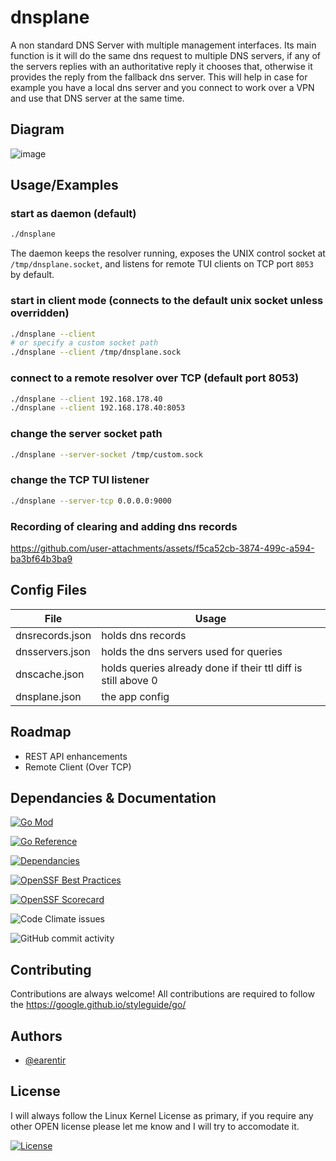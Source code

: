 # dnsplane

A non standard DNS Server with multiple management interfaces. Its main function is it will do the same dns request to multiple DNS servers, if any of the servers replies with an authoritative reply it chooses that, otherwise it provides the reply from the fallback dns server. This will help in case for example you have a local dns server and you connect to work over a VPN and use that DNS server at the same time.

## Diagram
![image](https://github.com/earentir/dnsplane/assets/97396839/79acfa3e-8b83-48ec-92be-ed99085b2cc5)



## Usage/Examples

### start as daemon (default)
```bash
./dnsplane
```
The daemon keeps the resolver running, exposes the UNIX control socket at `/tmp/dnsplane.socket`, and listens for remote TUI clients on TCP port `8053` by default.

### start in client mode (connects to the default unix socket unless overridden)
```bash
./dnsplane --client
# or specify a custom socket path
./dnsplane --client /tmp/dnsplane.sock
```

### connect to a remote resolver over TCP (default port 8053)
```bash
./dnsplane --client 192.168.178.40
./dnsplane --client 192.168.178.40:8053
```

### change the server socket path
```bash
./dnsplane --server-socket /tmp/custom.sock
```

### change the TCP TUI listener
```bash
./dnsplane --server-tcp 0.0.0.0:9000
```

### Recording of clearing and adding dns records
https://github.com/user-attachments/assets/f5ca52cb-3874-499c-a594-ba3bf64b3ba9


## Config Files

| File | Usage |
| --- | --- |
| dnsrecords.json | holds dns records |
| dnsservers.json | holds the dns servers used for queries |
| dnscache.json | holds queries already done if their ttl diff is still above 0 |
| dnsplane.json | the app config |

## Roadmap

- REST API enhancements
- Remote Client (Over TCP)

## Dependancies & Documentation
[![Go Mod](https://img.shields.io/github/go-mod/go-version/earentir/dnsplane?style=for-the-badge)]()

[![Go Reference](https://pkg.go.dev/badge/github.com/earentir/dnsplane.svg)](https://pkg.go.dev/github.com/earentir/dnsplane)

[![Dependancies](https://img.shields.io/librariesio/github/earentir/dnsplane?style=for-the-badge)](https://libraries.io/github/earentir/dnsplane)

[![OpenSSF Best Practices](https://bestpractices.coreinfrastructure.org/projects/8887/badge)](https://www.bestpractices.dev/projects/8887)

[![OpenSSF Scorecard](https://api.securityscorecards.dev/projects/github.com/earentir/dnsplane/badge)](https://securityscorecards.dev/viewer/?uri=github.com/earentir/dnsplane)

![Code Climate issues](https://img.shields.io/codeclimate/tech-debt/earentir/dnsplane?style=for-the-badge)

![GitHub commit activity](https://img.shields.io/github/commit-activity/m/earentir/dnsplane?style=for-the-badge)


## Contributing

Contributions are always welcome!
All contributions are required to follow the https://google.github.io/styleguide/go/


## Authors

- [@earentir](https://www.github.com/earentir)


## License

I will always follow the Linux Kernel License as primary, if you require any other OPEN license please let me know and I will try to accomodate it.

[![License](https://img.shields.io/github/license/earentir/gitearelease)](https://opensource.org/license/gpl-2-0)
